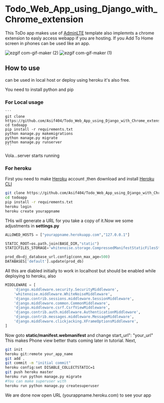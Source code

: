 # Todo_Web_App_using_Django_with_Chrome_extension

This ToDo app makes use of [AdminLTE](https://adminlte.io/themes/dev/AdminLTE/index.html) template also implemnts a chrome extension to easly access webapp if you are hosting. If you Add To Home screen in phones can be used like an app. 

![ezgif com-gif-maker (2)](https://user-images.githubusercontent.com/33574841/134348975-9076c27e-c7a9-4b6b-8194-cc901e239ebc.gif)  ![ezgif com-gif-maker (1)](https://user-images.githubusercontent.com/33574841/134348784-f5690d78-b860-4824-9b5f-aa7054609d61.gif)


## How to use

can be used in local host or deploy using heroku it's also free.

You need to install python and pip 

  ### For Local usage
  
    ```
    git clone https://github.com/Asif404/Todo_Web_App_using_Django_with_Chrome_extension
    cd todoapp
    pip install -r requirements.txt
    python manage.py makemigrations
    python manage.py migrate
    python manage.py runserver
    ```
Vola...server starts running
 
  ### For heroku
 
First you need to make [Heroku](heroku.com) account ,then download and install [Heroku CLI](https://devcenter.heroku.com/articles/heroku-cli#download-and-install)
 
```bash
git clone https://github.com/Asif404/Todo_Web_App_using_Django_with_Chrome_extension
cd todoapp
pip install -r requirements.txt
heroku login
heroku create yourappname
```
THis will generate a URL for you take a copy of it.Now we some adjustments in **settings.py**
```python
ALLOWED_HOSTS = ["yourappname.herokuapp.com","127.0.0.1"]
```

```python
STATIC_ROOT=os.path.join(BASE_DIR,"static")
STATICFILES_STORAGE='whitenoise.storage.CompressedManifestStaticFilesStorage'

prod_db=dj_database_url.config(conn_max_age=500)
DATABASES['default'].update(prod_db)
```` 

All this are diabled initially to work in localhost but should be enabled while deploying to heroku, also

```python
MIDDLEWARE = [
    'django.middleware.security.SecurityMiddleware',
    'whitenoise.middleware.WhiteNoiseMiddleware',
    'django.contrib.sessions.middleware.SessionMiddleware',
    'django.middleware.common.CommonMiddleware',
    'django.middleware.csrf.CsrfViewMiddleware',
    'django.contrib.auth.middleware.AuthenticationMiddleware',
    'django.contrib.messages.middleware.MessageMiddleware',
    'django.middleware.clickjacking.XFrameOptionsMiddleware',
]
```
Now goto **static/manifest.webmanifest** and change start_url": "your_url"
This makes Phone view better thats coming later in tutorial.
Next,
```bash
git init
heroku git:remote your_app_name
git add .
git commit -m "initial commit"
heroku config:set DISABLE_COLLECTSTATIC=1
git push heroku master
heroku run python manage.py migrate
#You can make superuser with
heroku run python manage.py createsuperuser 
```
We are done now open URL (yourappname.heroku.com) to see your app 
